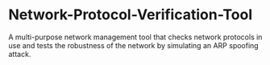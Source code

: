 # Network-Protocol-Verification-Tool
A multi-purpose network management tool that checks network protocols in use and tests the robustness of the network by simulating an ARP spoofing attack.

